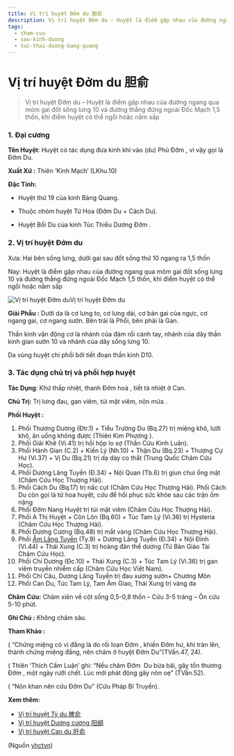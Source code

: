 ```yaml
---
title: Vị trí huyệt Đởm du 胆俞
description: Vị trí huyệt Đởm du – Huyệt là điểm gặp nhau của đường ngang qua mỏm gai đốt sống lưng 10 và đường thẳng đứng ngoài Đốc Mạch 1,5 thốn, khi điểm huyệt có thể ngồi hoặc nằm sấp
tags:
  - cham-cuu
  - sau-kinh-duong
  - tuc-thai-duong-bang-quang
---
```


# Vị trí huyệt Đởm du 胆俞 

> Vị trí huyệt Đởm du – Huyệt là điểm gặp nhau của đường ngang qua mỏm gai đốt sống lưng 10 và đường thẳng đứng ngoài Đốc Mạch 1,5 thốn, khi điểm huyệt có thể ngồi hoặc nằm sấp

### 1. Đại cương

**Tên Huyệt**: Huyệt có tác dụng đưa kinh khí vào (du) Phủ Đởm , vì vậy gọi là  Đởm Du.

**Xuất Xứ :** Thiên ‘Kinh Mạch’ (LKhu.10)

**Đặc Tính:**

+ Huyệt thứ 19 của kinh Bàng Quang.

+ Thuộc nhóm huyệt Tứ Hoa (Đởm Du + Cách Du).

+ Huyệt Bối Du của kinh Túc Thiếu Dương Đởm .

### 2. Vị trí huyệt Đởm du

Xưa: Hai bên sống lưng, dưới gai sau đốt sống thứ 10 ngang ra 1,5 thốn

Nay: Huyệt là điểm gặp nhau của đường ngang qua mỏm gai đốt sống lưng 10 và đường thẳng đứng ngoài Đốc Mạch 1,5 thốn, khi điểm huyệt có thể ngồi hoặc nằm sấp

![Vị trí huyệt Đởm du](/imgs/yhctvn/huyet-dom-du.jpg)Vị trí huyệt Đởm du

**Giải Phẫu :** Dưới da là cơ lưng to, cơ lưng dài, cơ bán gai của ngực, cơ ngang gai, cơ ngang sườn. Bên trái là Phổi, bên phải là Gan.

Thần kinh vận động cơ là nhánh của đám rối cánh tay, nhánh của dây thần kinh gian sườn 10 và nhánh của dây sống lưng 10.

Da vùng huyệt chi phối bởi tiết đoạn thần kinh D10.

### 3. Tác dụng chủ trị và phối hợp huyệt

**Tác Dụng**: Khứ thấp nhiệt, thanh Đởm hoả , tiết tà nhiệt ở Can.

**Chủ Trị:** Trị lưng đau, gan viêm, túi mật viêm, nôn mửa .

**Phối Huyệt :**

1. Phối Thương Dương (Đtr.1) + Tiểu Trường Du (Bq.27) trị miệng khô, lưỡi khô, ăn uống không được (Thiên Kim Phương ).
2. Phối Giải Khê (Vi.41) trị hồi hộp lo sợ (Thần Cứu Kinh Luân).
3. Phối Hành Gian (C.2) + Kiến Lý (Nh.10) + Thận Du (Bq.23) + Thượng Cự Hư (Vi.37) + Vị Du (Bq.21) trị dạ dày co thắt (Trung Quốc Châm Cứu Học).
4. Phối Dương Lăng Tuyền (Đ.34) + Nội Quan (Tb.6) trị giun chui ống mật (Châm Cứu Học Thượng Hải).
5. Phối Cách Du (Bq.17) trị nấc cụt (Châm Cứu Học Thượng Hải). Phối Cách Du còn gọi là tứ hoa huyệt, cứu để hồi phục sức khỏe sau các trận ốm nặng
6. Phối Đởm Nang Huyệt trị túi mật viêm (Châm Cứu Học Thượng Hải).
7. Phối A Thị Huyệt + Côn Lôn (Bq.60) + Túc Tam Lý (Vi.36) trị Hysteria (Châm Cứu Học Thượng Hải).
8. Phối Dương Cương (Bq.48) trị mắt vàng (Châm Cứu Học Thượng Hải).
9. Phối [Âm Lăng Tuyền](/yhctvn/vi-tri-huyet-am-lang-tuyen-%e9%98%b4%e9%99%b5%e6%b3%89/) (Ty.9) + Dương Lăng Tuyền (Đ.34) + Nội Đình (Vi.44) + Thái Xung (C.3) trị hoàng đản thể dương (Tứ Bản Giáo Tài Châm Cứu Học).
10. Phối Chí Dương (Đc.10) + Thái Xung (C.3) + Túc Tam Lý (Vi.36) trị gan viêm truyền nhiễm cấp (Châm Cứu Học Việt Nam).
11. Phối Chi Câu, Dương Lăng Tuyền trị đau xương sườn+ Chương Môn
12. Phối Can Du, Túc Tam Lý, Tam Âm Giao, Thái Xung trị vàng da

**Châm Cứu:** Châm xiên về cột sống 0,5-0,8 thốn – Cứu 3-5 tráng – Ôn cứu 5-10 phút.

**Ghi Chú :** Không châm sâu.

**Tham Khảo :**

( “Chứng miệng có vị đắng là do rối loạn Đởm , khiến Đởm hư, khí tràn lên, thành chứng miệng đắng, nên châm ở huyệt Đởm Du”(TVấn.47, 24).

( Thiên ‘Thích Cấm Luận’ ghi: “Nếu châm Đởm  Du bừa bãi, gây tổn thương  Đởm , một ngày rưỡi chết. Lúc mới phát động gây nôn oẹ” (TVấn.52).

( “Nôn khan nên cứu Đởm Du” (Cứu Pháp Bí Truyền).

**Xem thêm:**

* [Vị trí huyệt Tỳ du 脾俞](/yhctvn/vi-tri-huyet-ty-du-%e8%84%be%e4%bf%9e/)
* [Vị trí huyệt Dương cương 阳纲](/yhctvn/vi-tri-huyet-duong-cuong-%e9%98%b3%e7%ba%b2/)
* [Vị trí huyệt Can du 肝俞](/yhctvn/vi-tri-huyet-can-du-%e8%82%9d%e4%bf%9e/)

(Nguồn <a href="https://yhctvn.com/vi-tri-huyet-dom-du-胆俞/" target="_blank">yhctvn</a>)
